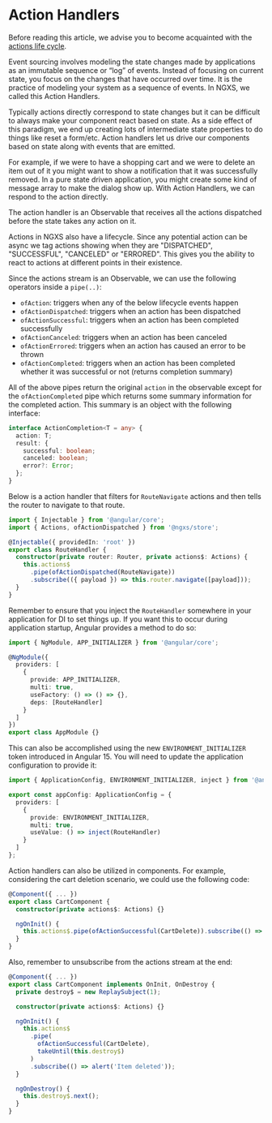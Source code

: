 # Action Handlers

Before reading this article, we advise you to become acquainted with the [actions life cycle](./actions-life-cycle.md).

Event sourcing involves modeling the state changes made by applications as an immutable sequence or “log” of events.
Instead of focusing on current state, you focus on the changes that have occurred over time. It is the practice of
modeling your system as a sequence of events. In NGXS, we called this Action Handlers.

Typically actions directly correspond to state changes but it can be difficult to always make your component react
based on state. As a side effect of this paradigm, we end up creating lots of intermediate state properties
to do things like reset a form/etc. Action handlers let us drive our components based on state along with events
that are emitted.

For example, if we were to have a shopping cart and we were to delete an item out of it you might want to show
a notification that it was successfully removed. In a pure state driven application, you might create some kind
of message array to make the dialog show up. With Action Handlers, we can respond to the action directly.

The action handler is an Observable that receives all the actions dispatched before the state takes any action on it.

Actions in NGXS also have a lifecycle. Since any potential action can be async we tag actions showing when they are "DISPATCHED", "SUCCESSFUL", "CANCELED" or "ERRORED". This gives you the ability to react to actions at different points in their existence.

Since the actions stream is an Observable, we can use the following operators inside a `pipe(..)`:

- `ofAction`: triggers when any of the below lifecycle events happen
- `ofActionDispatched`: triggers when an action has been dispatched
- `ofActionSuccessful`: triggers when an action has been completed successfully
- `ofActionCanceled`: triggers when an action has been canceled
- `ofActionErrored`: triggers when an action has caused an error to be thrown
- `ofActionCompleted`: triggers when an action has been completed whether it was successful or not (returns completion summary)

All of the above pipes return the original `action` in the observable except for the `ofActionCompleted` pipe which returns some summary information for the completed action. This summary is an object with the following interface:

```ts
interface ActionCompletion<T = any> {
  action: T;
  result: {
    successful: boolean;
    canceled: boolean;
    error?: Error;
  };
}
```

Below is a action handler that filters for `RouteNavigate` actions and then tells the router to navigate to that
route.

```ts
import { Injectable } from '@angular/core';
import { Actions, ofActionDispatched } from '@ngxs/store';

@Injectable({ providedIn: 'root' })
export class RouteHandler {
  constructor(private router: Router, private actions$: Actions) {
    this.actions$
      .pipe(ofActionDispatched(RouteNavigate))
      .subscribe(({ payload }) => this.router.navigate([payload]));
  }
}
```

Remember to ensure that you inject the `RouteHandler` somewhere in your application for DI to set things up. If you want this to occur during application startup, Angular provides a method to do so:

```ts
import { NgModule, APP_INITIALIZER } from '@angular/core';

@NgModule({
  providers: [
    {
      provide: APP_INITIALIZER,
      multi: true,
      useFactory: () => () => {},
      deps: [RouteHandler]
    }
  ]
})
export class AppModule {}
```

This can also be accomplished using the new `ENVIRONMENT_INITIALIZER` token introduced in Angular 15. You will need to update the application configuration to provide it:

```ts
import { ApplicationConfig, ENVIRONMENT_INITIALIZER, inject } from '@angular/core';

export const appConfig: ApplicationConfig = {
  providers: [
    {
      provide: ENVIRONMENT_INITIALIZER,
      multi: true,
      useValue: () => inject(RouteHandler)
    }
  ]
};
```

Action handlers can also be utilized in components. For example, considering the cart deletion scenario, we could use the following code:

```ts
@Component({ ... })
export class CartComponent {
  constructor(private actions$: Actions) {}

  ngOnInit() {
    this.actions$.pipe(ofActionSuccessful(CartDelete)).subscribe(() => alert('Item deleted'));
  }
}
```

Also, remember to unsubscribe from the actions stream at the end:

```ts
@Component({ ... })
export class CartComponent implements OnInit, OnDestroy {
  private destroy$ = new ReplaySubject(1);

  constructor(private actions$: Actions) {}

  ngOnInit() {
    this.actions$
      .pipe(
        ofActionSuccessful(CartDelete),
        takeUntil(this.destroy$)
      )
      .subscribe(() => alert('Item deleted'));
  }

  ngOnDestroy() {
    this.destroy$.next();
  }
}
```
